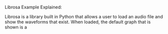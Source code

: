 Librosa Example Explained:

Librosa is a library built in Python that allows a user to load an audio file and show the waveforms that exist. When loaded, the default graph that is shown is a
